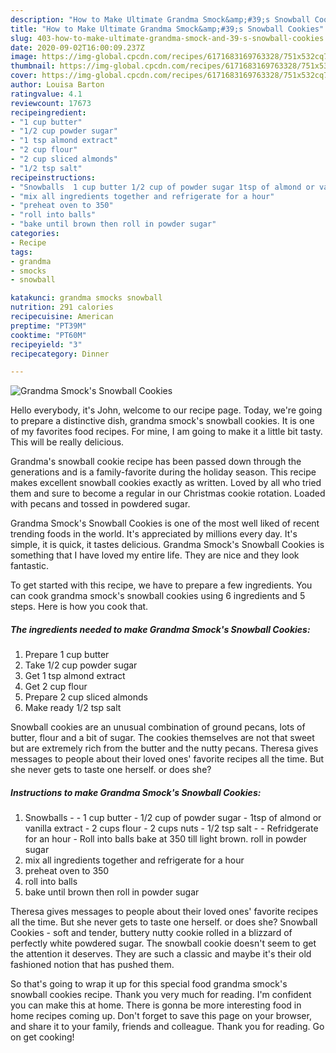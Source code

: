 ```yaml
---
description: "How to Make Ultimate Grandma Smock&amp;#39;s Snowball Cookies"
title: "How to Make Ultimate Grandma Smock&amp;#39;s Snowball Cookies"
slug: 403-how-to-make-ultimate-grandma-smock-and-39-s-snowball-cookies
date: 2020-09-02T16:00:09.237Z
image: https://img-global.cpcdn.com/recipes/6171683169763328/751x532cq70/grandma-smocks-snowball-cookies-recipe-main-photo.jpg
thumbnail: https://img-global.cpcdn.com/recipes/6171683169763328/751x532cq70/grandma-smocks-snowball-cookies-recipe-main-photo.jpg
cover: https://img-global.cpcdn.com/recipes/6171683169763328/751x532cq70/grandma-smocks-snowball-cookies-recipe-main-photo.jpg
author: Louisa Barton
ratingvalue: 4.1
reviewcount: 17673
recipeingredient:
- "1 cup butter"
- "1/2 cup powder sugar"
- "1 tsp almond extract"
- "2 cup flour"
- "2 cup sliced almonds"
- "1/2 tsp salt"
recipeinstructions:
- "Snowballs  1 cup butter 1/2 cup of powder sugar 1tsp of almond or vanilla extract 2 cups flour 2 cups nuts 1/2 tsp salt  Refridgerate for an hour Roll into balls bake at 350 till light brown. roll in powder sugar"
- "mix all ingredients together and refrigerate for a hour"
- "preheat oven to 350"
- "roll into balls"
- "bake until brown then roll in powder sugar"
categories:
- Recipe
tags:
- grandma
- smocks
- snowball

katakunci: grandma smocks snowball 
nutrition: 291 calories
recipecuisine: American
preptime: "PT39M"
cooktime: "PT60M"
recipeyield: "3"
recipecategory: Dinner

---
```



![Grandma Smock&#39;s Snowball Cookies](https://img-global.cpcdn.com/recipes/6171683169763328/751x532cq70/grandma-smocks-snowball-cookies-recipe-main-photo.jpg)

Hello everybody, it's John, welcome to our recipe page. Today, we're going to prepare a distinctive dish, grandma smock&#39;s snowball cookies. It is one of my favorites food recipes. For mine, I am going to make it a little bit tasty. This will be really delicious.

Grandma&#39;s snowball cookie recipe has been passed down through the generations and is a family-favorite during the holiday season. This recipe makes excellent snowball cookies exactly as written. Loved by all who tried them and sure to become a regular in our Christmas cookie rotation. Loaded with pecans and tossed in powdered sugar.

Grandma Smock&#39;s Snowball Cookies is one of the most well liked of recent trending foods in the world. It's appreciated by millions every day. It's simple, it is quick, it tastes delicious. Grandma Smock&#39;s Snowball Cookies is something that I have loved my entire life. They are nice and they look fantastic.


To get started with this recipe, we have to prepare a few ingredients. You can cook grandma smock&#39;s snowball cookies using 6 ingredients and 5 steps. Here is how you cook that.

<!--inarticleads1-->

##### The ingredients needed to make Grandma Smock&#39;s Snowball Cookies:

1. Prepare 1 cup butter
1. Take 1/2 cup powder sugar
1. Get 1 tsp almond extract
1. Get 2 cup flour
1. Prepare 2 cup sliced almonds
1. Make ready 1/2 tsp salt


Snowball cookies are an unusual combination of ground pecans, lots of butter, flour and a bit of sugar. The cookies themselves are not that sweet but are extremely rich from the butter and the nutty pecans. Theresa gives messages to people about their loved ones&#39; favorite recipes all the time. But she never gets to taste one herself. or does she? 

<!--inarticleads2-->

##### Instructions to make Grandma Smock&#39;s Snowball Cookies:

1. Snowballs -  - 1 cup butter - 1/2 cup of powder sugar - 1tsp of almond or vanilla extract - 2 cups flour - 2 cups nuts - 1/2 tsp salt -  - Refridgerate for an hour - Roll into balls bake at 350 till light brown. roll in powder sugar
1. mix all ingredients together and refrigerate for a hour
1. preheat oven to 350
1. roll into balls
1. bake until brown then roll in powder sugar


Theresa gives messages to people about their loved ones&#39; favorite recipes all the time. But she never gets to taste one herself. or does she? Snowball Cookies - soft and tender, buttery nutty cookie rolled in a blizzard of perfectly white powdered sugar. The snowball cookie doesn&#39;t seem to get the attention it deserves. They are such a classic and maybe it&#39;s their old fashioned notion that has pushed them. 

So that's going to wrap it up for this special food grandma smock&#39;s snowball cookies recipe. Thank you very much for reading. I'm confident you can make this at home. There is gonna be more interesting food in home recipes coming up. Don't forget to save this page on your browser, and share it to your family, friends and colleague. Thank you for reading. Go on get cooking!
